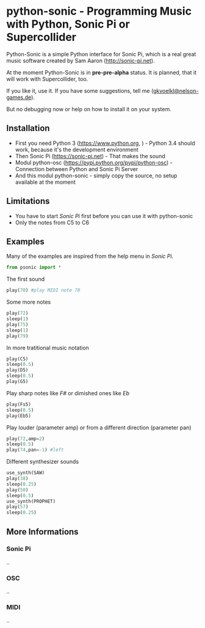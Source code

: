 # python-sonic - Programming Music with Python, Sonic Pi or Supercollider

Python-Sonic is a simple Python interface for Sonic Pi, which is a real great music software created by Sam Aaron (http://sonic-pi.net). 

At the moment Python-Sonic is in __pre-pre-alpha__ status. It is planned, that it will work with Supercollider, too.

If you like it, use it. If you have some suggestions, tell me (gkvoelkl@nelson-games.de).

But no debugging now or help on how to install it on your system.  


## Installation

* First you need Python 3 (https://www.python.org, ) - Python 3.4 should work, because it's the development environment
* Then Sonic Pi (https://sonic-pi.net) - That makes the sound
* Modul python-osc (https://pypi.python.org/pypi/python-osc) - Connection between Python and Sonic Pi Server
* And this modul python-sonic - simply copy the source, no setup available at the moment

## Limitations

* You have to start _Sonic Pi_ first before you can use it with python-sonic
* Only the notes from C5 to C6

## Examples

Many of the examples are inspired from the help menu in *Sonic Pi*.


```python
from psonic import *
```

The first sound


```python
play(70) #play MIDI note 70
```

Some more notes


```python
play(72)
sleep(1)
play(75)
sleep(1)
play(79) 
```

In more tratitional music notation


```python
play(C5)
sleep(0.5)
play(D5)
sleep(0.5)
play(G5) 
```

Play sharp notes like *F#* or dimished ones like *Eb*


```python
play(Fs5)
sleep(0.5)
play(Eb5)
```

Play louder (parameter amp) or from a different direction (parameter pan)


```python
play(72,amp=2)
sleep(0.5)
play(74,pan=-1) #left
```

Different synthesizer sounds


```python
use_synth(SAW)
play(38)
sleep(0.25)
play(50)
sleep(0.5)
use_synth(PROPHET)
play(57)
sleep(0.25)
```

## More Informations

### Sonic Pi

..

### OSC

..

### MIDI

..


```python

```
